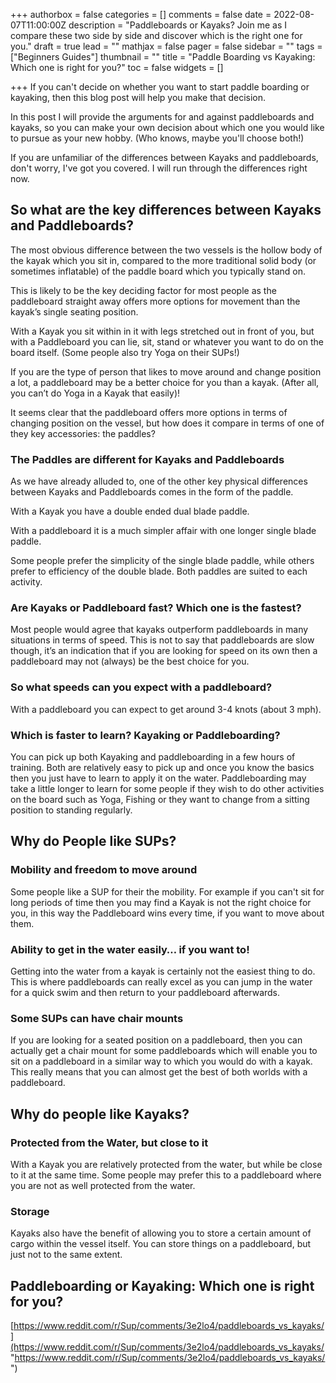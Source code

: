 +++
authorbox = false
categories = []
comments = false
date = 2022-08-07T11:00:00Z
description = "Paddleboards or Kayaks?  Join me as I compare these two side by side and discover which is the right one for you."
draft = true
lead = ""
mathjax = false
pager = false
sidebar = ""
tags = ["Beginners Guides"]
thumbnail = ""
title = "Paddle Boarding vs Kayaking: Which one is right for you?"
toc = false
widgets = []

+++
If you can't decide on whether you want to start paddle boarding or kayaking, then this blog post will help you make that decision.

In this post I will provide the arguments for and against paddleboards and kayaks, so you can make your own decision about which one you would like to pursue as your new hobby. (Who knows, maybe you'll choose both!)

If you are unfamiliar of the differences between Kayaks and paddleboards, don't worry, I've got you covered. I will run through the differences right now.

## So what are the key differences between Kayaks and Paddleboards?

The most obvious difference between the two vessels is the hollow body of the kayak which you sit in, compared to the more traditional solid body (or sometimes inflatable) of the paddle board which you typically stand on.

This is likely to be the key deciding factor for most people as the paddleboard straight away offers more options for movement than the kayak’s single seating position.

With a Kayak you sit within in it with legs stretched out in front of you, but with a Paddleboard you can lie, sit, stand or whatever you want to do on the board itself. (Some people also try Yoga on their SUPs!)

If you are the type of person that likes to move around and change position a lot, a paddleboard may be a better choice for you than a kayak.  (After all, you can’t do Yoga in a Kayak that easily)!

It seems clear that the paddleboard offers more options in terms of changing position on the vessel, but how does it compare in terms of one of they key accessories: the paddles?

### The Paddles are different for Kayaks and Paddleboards

As we have already alluded to, one of the other key physical differences between Kayaks and Paddleboards comes in the form of the paddle.

With a Kayak you have a double ended dual blade paddle.

With a paddleboard it is a much simpler affair with one longer single blade paddle.

Some people prefer the simplicity of the single blade paddle, while others prefer to efficiency of the double blade.  Both paddles are suited to each activity.

### Are Kayaks or Paddleboard fast? Which one is the fastest?

Most people would agree that kayaks outperform paddleboards in many situations in terms of speed.  This is not to say that paddleboards are slow though, it’s an indication that if you are looking for speed on its own then a paddleboard may not (always) be the best choice for you.

### So what speeds can you expect with a paddleboard?

With a paddleboard you can expect to get around 3-4  knots (about 3 mph).

### Which is faster to learn? Kayaking or Paddleboarding?

You can pick up both Kayaking and paddleboarding in a few hours of training.  Both are relatively easy to pick up and once you know the basics then you just have to learn to apply it on the water.  Paddleboarding may take a little longer to learn for some people if they wish to do other activities on the board such as Yoga, Fishing or they want to change from a sitting position to standing regularly.

## Why do People like SUPs?

### Mobility and freedom to move around

Some people like a SUP for their the mobility.  For example if you can't sit for long periods of time then you may find a Kayak is not the right choice for you, in this way the Paddleboard wins every time, if you want to move about them.

### Ability to get in the water easily… if you want to!

Getting into the water from a kayak is certainly not the easiest thing to do.  This is where paddleboards can really excel as you can jump in the water for a quick swim and then return to your paddleboard afterwards.

### Some SUPs can have chair mounts

If you are looking for a seated position on a paddleboard, then you can actually get a chair mount for some paddleboards which will enable you to sit on a paddleboard in a similar way to which you would do with a kayak.  This really means that you can almost get the best of both worlds with a paddleboard.

## Why do people like Kayaks?

### Protected from the Water, but close to it

With a Kayak you are relatively protected from the water, but while be close to it at the same time.  Some people may prefer this to a paddleboard where you are not as well protected from the water.

### Storage

Kayaks also have the benefit of allowing you to store a certain amount of cargo within the vessel itself.  You can store things on a paddleboard, but just not to the same extent.

## Paddleboarding or Kayaking: Which one is right for you?

[https://www.reddit.com/r/Sup/comments/3e2lo4/paddleboards_vs_kayaks/](https://www.reddit.com/r/Sup/comments/3e2lo4/paddleboards_vs_kayaks/ "https://www.reddit.com/r/Sup/comments/3e2lo4/paddleboards_vs_kayaks/")